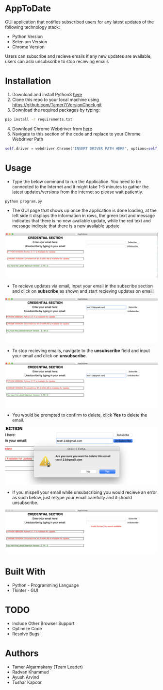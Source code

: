 # AppToDate

GUI application that notifies subscribed users for any latest updates of the following technology stack:
- Python Version
- Selenium Version
- Chrome Version

Users can subscribe and recieve emails if any new updates are available, users can aslo unsubscribe to stop recieving emails



# Installation
 1. Download and install Python3 <a href="https://www.python.org/downloads/">here</a>
 2. Clone this repo to your local machine using https://github.com/Tamer7/VersionCheck.git
 3. Download the required packages by typing:
 ```bash
pip install -r requirements.txt
```
 4. Download Chrome Webdriver from <a href="https://chromedriver.chromium.org/downloads">here</a>
 5. Navigate to this section of the code and replace to your Chrome Webdriver Path
``` python
self.driver = webdriver.Chrome("INSERT DRIVER PATH HERE", options=self.options)
```

# Usage

- Type the below command to run the Application. You need to be connected to the Internet and it might take 1-5 minutes to gather the latest updates/versions from the internet so please wait patiently.
``` python
python program.py
```


- The GUI page that shows up once the application is done loading, at the left side it displays the information in rows, the green text and message indicates that there is no new available update, while the red text and message indicate that there is a new available update.


![Homepage](Images/homepage.png)

- To recieve updates via email, input your email in the subscribe section and click on <b>subscribe</b> as shown and start recieving updates on email!


![](Images/emailsubscribe.png)




- To stop recieving emails, navigate to the <b>unsubscribe</b> field and input your email and click on <b>unsubscribe</b>.


![](Images/unsubscribe.png)




- You would be prompted to confirm to delete, click <b>Yes</b> to delete the email.


![](Images/popup.png)




- If you mispell your email while unsubscribing you would recieve an error as such below, just retype your email carefully and it should unsubscribe.


![](Images/unsubscribeerror.png)




# Built With

- Python - Programming Language
- Tkinter - GUI



# TODO

- Include Other Browser Support
- Optimize Code
- Resolve Bugs


# Authors

- Tamer Algarmakany (Team Leader)
- Radvan Khammud
- Ayush Arvind
- Tushar Kapoor










        

 
 
 
 
 
        
